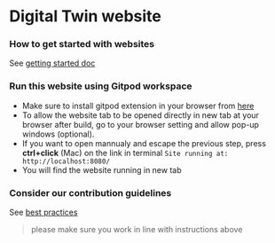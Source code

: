 
# Digital Twin website

### How to get started with websites

See [getting started doc](https://github.com/threefoldfoundation/www_examplesite/blob/development/manual/install.md)


### Run this website using Gitpod workspace
 - Make sure to install gitpod extension in your browser from [here](https://www.gitpod.io/docs/browser-extension/)
 - To allow the website tab to be opened directly in new tab at your browser after build, go to your browser setting and allow pop-up windows (optional).
 - If you want to open mannualy and escape the previous step, press **ctrl+click** (Mac) on the link in terminal ``` Site running at: http://localhost:8080/  ```
 - You will find the website running in new tab


### Consider our contribution guidelines

See [best practices](https://github.com/threefoldfoundation/www_examplesite/blob/development/manual/contribute.md)

> please make sure you work in line with instructions above


